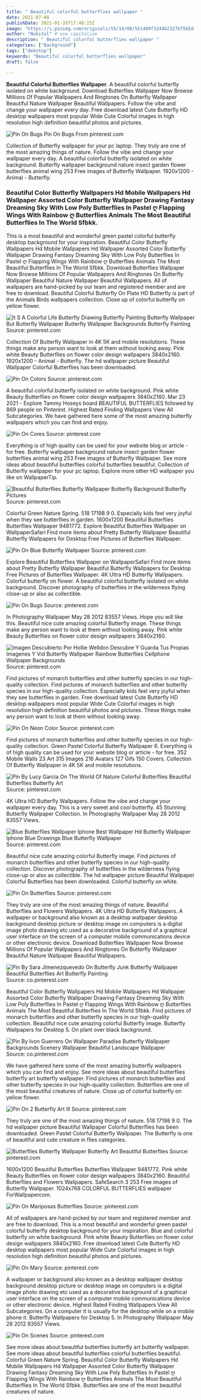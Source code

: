 ```yaml
---
title: " Beautiful colorful butterflies wallpaper "
date: 2021-07-08
publishDate: 2021-01-26T17:48:25Z
image: "https://i.pinimg.com/originals/55/14/08/551408f3244b2327b75b5df081fe7eda.jpg"
author: "Nubitol" # use capitalize
description: " Beautiful colorful butterflies wallpaper "
categories: ["Background"]
tags: ["dekstop"]
keywords: "Beautiful colorful butterflies wallpaper"
draft: false

---
```



**Beautiful Colorful Butterflies Wallpaper**. A beautiful colorful butterfly isolated on white background. Download Butterflies Wallpaper Now Browse Millions Of Popular Wallpapers And Ringtones On Butterfly Wallpaper Beautiful Nature Wallpaper Beautiful Wallpapers. Follow the vibe and change your wallpaper every day. Free download latest Cute Butterfly HD desktop wallpapers most popular Wide Cute Colorful images in high resolution high definition beautiful photos and pictures.

![Pin On Bugs](https://i.pinimg.com/originals/0d/dc/76/0ddc7696b334e5a012f948ae0dcfdab8.jpg "Pin On Bugs")
Pin On Bugs From pinterest.com


Collection of Butterfly wallpaper for your pc laptop. They truly are one of the most amazing things of nature. Follow the vibe and change your wallpaper every day. A beautiful colorful butterfly isolated on white background. Butterfly wallpaper background nature insect garden flower butterflies animal wing 253 Free images of Butterfly Wallpaper. 1920x1200 - Animal - Butterfly.

### Beautiful Color Butterfly Wallpapers Hd Mobile Wallpapers Hd Wallpaper Assorted Color Butterfly Wallpaper Drawing Fantasy Dreaming Sky With Low Poly Butterflies In Pastel ღ Flapping Wings With Rainbow ღ Butterflies Animals The Most Beautiful Butterflies In The World Sfbkk.

This is a most beautiful and wonderful green pastel colorful butterfly desktop background for your inspiration. Beautiful Color Butterfly Wallpapers Hd Mobile Wallpapers Hd Wallpaper Assorted Color Butterfly Wallpaper Drawing Fantasy Dreaming Sky With Low Poly Butterflies In Pastel ღ Flapping Wings With Rainbow ღ Butterflies Animals The Most Beautiful Butterflies In The World Sfbkk. Download Butterflies Wallpaper Now Browse Millions Of Popular Wallpapers And Ringtones On Butterfly Wallpaper Beautiful Nature Wallpaper Beautiful Wallpapers. All of wallpapers are hand-picked by our team and registered member and are free to download. Beautiful Colorful Butterfly On Plate HD Butterfly is part of the Animals Birds wallpapers collection. Close up of colorful butterfly on yellow flower.


![It S A Colorful Life Butterfly Drawing Butterfly Painting Butterfly Wallpaper But Butterfly Wallpaper Butterfly Wallpaper Backgrounds Butterfly Painting](https://i.pinimg.com/736x/7d/54/5b/7d545b0acbf4380b0d2ad8a374b49d6c.jpg "It S A Colorful Life Butterfly Drawing Butterfly Painting Butterfly Wallpaper But Butterfly Wallpaper Butterfly Wallpaper Backgrounds Butterfly Painting")
Source: pinterest.com

Collection Of Butterfly Wallpaper in 4K 5K and mobile resolutions. These things make any person want to look at them without looking away. Pink white Beauty Butterflies on flower color design wallpapers 3840x2160. 1920x1200 - Animal - Butterfly. The hd wallpaper picture Beautiful Wallpaper Colorful Butterflies has been downloaded.

![Pin On Colors](https://i.pinimg.com/736x/7f/da/72/7fda723831ea4b85a5d0f213d3ac3d46.jpg "Pin On Colors")
Source: pinterest.com

A beautiful colorful butterfly isolated on white background. Pink white Beauty Butterflies on flower color design wallpapers 3840x2160. Mar 23 2021 - Explore Tammy Hoseys board BEAUTIFUL BUTTERFLIES followed by 869 people on Pinterest. Highest Rated Finding Wallpapers View All Subcategories. We have gathered here some of the most amazing butterfly wallpapers which you can find and enjoy.

![Pin On Cores](https://i.pinimg.com/originals/58/97/00/58970072504da06b7e3263ad36997a71.jpg "Pin On Cores")
Source: pinterest.com

Everything is of high quality can be used for your website blog or article - for free. Butterfly wallpaper background nature insect garden flower butterflies animal wing 253 Free images of Butterfly Wallpaper. See more ideas about beautiful butterflies colorful butterflies beautiful. Collection of Butterfly wallpaper for your pc laptop. Explore more other HD wallpaper you like on WallpaperTip.

![Beautiful Butterflies Butterfly Wallpaper Butterfly Background Butterfly Pictures](https://i.pinimg.com/originals/0c/8b/74/0c8b740f0b44c2368bd7a02c5b0b8727.jpg "Beautiful Butterflies Butterfly Wallpaper Butterfly Background Butterfly Pictures")
Source: pinterest.com

Colorful Green Nature Spring. 518 17198 9 0. Especially kids feel very joyful when they see butterflies in garden. 1600x1200 Beautiful Butterflies Butterflies Wallpaper 9481772. Explore Beautiful Butterflies Wallpaper on WallpaperSafari Find more items about Pretty Butterfly Wallpaper Beautiful Butterfly Wallpapers for Desktop Free Pictures of Butterflies Wallpaper.

![Pin On Blue Butterfly Wallpaper](https://i.pinimg.com/originals/cf/10/9a/cf109ac4bf7a5d7259349593bd8ca631.jpg "Pin On Blue Butterfly Wallpaper")
Source: pinterest.com

Explore Beautiful Butterflies Wallpaper on WallpaperSafari Find more items about Pretty Butterfly Wallpaper Beautiful Butterfly Wallpapers for Desktop Free Pictures of Butterflies Wallpaper. 4K Ultra HD Butterfly Wallpapers. Colorful butterfly on flower. A beautiful colorful butterfly isolated on white background. Discover photography of butterflies in the wilderness flying close-up or also as collectible.

![Pin On Bugs](https://i.pinimg.com/originals/0d/dc/76/0ddc7696b334e5a012f948ae0dcfdab8.jpg "Pin On Bugs")
Source: pinterest.com

In Photography Wallpaper May 28 2012 83557 Views. Hope you will like this. Beautiful nice cute amazing colorful Butterfly image. These things make any person want to look at them without looking away. Pink white Beauty Butterflies on flower color design wallpapers 3840x2160.

![Imagen Descubierto Por Hollie Welldon Descubre Y Guarda Tus Propias Imagenes Y Vid Butterfly Wallpaper Rainbow Butterflies Cellphone Wallpaper Backgrounds](https://i.pinimg.com/736x/1a/19/cd/1a19cd0077b03aae3598423f854a0220.jpg "Imagen Descubierto Por Hollie Welldon Descubre Y Guarda Tus Propias Imagenes Y Vid Butterfly Wallpaper Rainbow Butterflies Cellphone Wallpaper Backgrounds")
Source: pinterest.com

Find pictures of monarch butterflies and other butterfly species in our high-quality collection. Find pictures of monarch butterflies and other butterfly species in our high-quality collection. Especially kids feel very joyful when they see butterflies in garden. Free download latest Cute Butterfly HD desktop wallpapers most popular Wide Cute Colorful images in high resolution high definition beautiful photos and pictures. These things make any person want to look at them without looking away.

![Pin On Neon Color](https://i.pinimg.com/originals/82/fa/a3/82faa358bd9672423dd5bf1fe3e6588a.jpg "Pin On Neon Color")
Source: pinterest.com

Find pictures of monarch butterflies and other butterfly species in our high-quality collection. Green Pastel Colorful Butterfly Wallpaper 6. Everything is of high quality can be used for your website blog or article - for free. 352 Mobile Walls 23 Art 315 Images 216 Avatars 127 Gifs 150 Covers. Collection Of Butterfly Wallpaper in 4K 5K and mobile resolutions.

![Pin By Lucy Garcia On The World Of Nature Colorful Butterflies Beautiful Butterflies Butterfly Art](https://i.pinimg.com/originals/35/bd/fd/35bdfdeade9418a7e7ca62bc389b87a5.jpg "Pin By Lucy Garcia On The World Of Nature Colorful Butterflies Beautiful Butterflies Butterfly Art")
Source: pinterest.com

4K Ultra HD Butterfly Wallpapers. Follow the vibe and change your wallpaper every day. This is a very sweet and cool butterfly. 45 Stunning Butterfly Wallpaper Collection. In Photography Wallpaper May 28 2012 83557 Views.

![Blue Butterflies Wallpaper Iphone Best Wallpaper Hd Butterfly Wallpaper Iphone Blue Drawings Blue Butterfly Wallpaper](https://i.pinimg.com/originals/ca/54/a7/ca54a7540a39048e8630cf14cf658fb9.jpg "Blue Butterflies Wallpaper Iphone Best Wallpaper Hd Butterfly Wallpaper Iphone Blue Drawings Blue Butterfly Wallpaper")
Source: pinterest.com

Beautiful nice cute amazing colorful Butterfly image. Find pictures of monarch butterflies and other butterfly species in our high-quality collection. Discover photography of butterflies in the wilderness flying close-up or also as collectible. The hd wallpaper picture Beautiful Wallpaper Colorful Butterflies has been downloaded. Colorful butterfly on white.

![Pin On Butterflies](https://i.pinimg.com/originals/cd/7a/a0/cd7aa097b77795d719005ff83ce7db1e.jpg "Pin On Butterflies")
Source: pinterest.com

They truly are one of the most amazing things of nature. Beautiful Butterflies and Flowers Wallpapers. 4K Ultra HD Butterfly Wallpapers. A wallpaper or background also known as a desktop wallpaper desktop background desktop picture or desktop image on computers is a digital image photo drawing etc used as a decorative background of a graphical user interface on the screen of a computer mobile communications device or other electronic device. Download Butterflies Wallpaper Now Browse Millions Of Popular Wallpapers And Ringtones On Butterfly Wallpaper Beautiful Nature Wallpaper Beautiful Wallpapers.

![Pin By Sara Jimenezquevedo On Butterfly Junk Butterfly Wallpaper Beautiful Butterflies Art Butterfly Painting](https://i.pinimg.com/originals/77/59/9f/77599fc0793674b5cb955b930bf33d69.jpg "Pin By Sara Jimenezquevedo On Butterfly Junk Butterfly Wallpaper Beautiful Butterflies Art Butterfly Painting")
Source: co.pinterest.com

Beautiful Color Butterfly Wallpapers Hd Mobile Wallpapers Hd Wallpaper Assorted Color Butterfly Wallpaper Drawing Fantasy Dreaming Sky With Low Poly Butterflies In Pastel ღ Flapping Wings With Rainbow ღ Butterflies Animals The Most Beautiful Butterflies In The World Sfbkk. Find pictures of monarch butterflies and other butterfly species in our high-quality collection. Beautiful nice cute amazing colorful Butterfly image. Butterfly Wallpapers for Desktop 5. On plant over black background.

![Pin By Ivon Guerrero On Wallpaper Paradise Butterfly Wallpaper Backgrounds Scenery Wallpaper Beautiful Landscape Wallpaper](https://i.pinimg.com/originals/30/32/c2/3032c296a480346f73e71e8b6f84150b.jpg "Pin By Ivon Guerrero On Wallpaper Paradise Butterfly Wallpaper Backgrounds Scenery Wallpaper Beautiful Landscape Wallpaper")
Source: co.pinterest.com

We have gathered here some of the most amazing butterfly wallpapers which you can find and enjoy. See more ideas about beautiful butterflies butterfly art butterfly wallpaper. Find pictures of monarch butterflies and other butterfly species in our high-quality collection. Butterflies are one of the most beautiful creatures of nature. Close up of colorful butterfly on yellow flower.

![Pin On 2 Butterfly Art Ill](https://i.pinimg.com/originals/9f/d4/c3/9fd4c3b0e0e2801b8a63533dbde77b8a.jpg "Pin On 2 Butterfly Art Ill")
Source: pinterest.com

They truly are one of the most amazing things of nature. 518 17198 9 0. The hd wallpaper picture Beautiful Wallpaper Colorful Butterflies has been downloaded. Green Pastel Colorful Butterfly Wallpaper. The Butterfly is one of beautiful and cute creature in flies categories.

![Butterflies Butterfly Wallpaper Butterfly Art Beautiful Butterflies](https://i.pinimg.com/originals/c4/c3/91/c4c391c90f2f12863a43fd347041e4fc.jpg "Butterflies Butterfly Wallpaper Butterfly Art Beautiful Butterflies")
Source: pinterest.com

1600x1200 Beautiful Butterflies Butterflies Wallpaper 9481772. Pink white Beauty Butterflies on flower color design wallpapers 3840x2160. Beautiful Butterflies and Flowers Wallpapers. SafeSearch 3 253 Free images of Butterfly Wallpaper. 1024x768 COLORFUL BUTTERFLIES wallpaper ForWallpapercom.

![Pin On Mariposas Butterflies](https://i.pinimg.com/originals/a6/49/4d/a6494dbe57fcbfaa2f92cfad75786172.jpg "Pin On Mariposas Butterflies")
Source: pinterest.com

All of wallpapers are hand-picked by our team and registered member and are free to download. This is a most beautiful and wonderful green pastel colorful butterfly desktop background for your inspiration. Blue and colorful butterfly on white background. Pink white Beauty Butterflies on flower color design wallpapers 3840x2160. Free download latest Cute Butterfly HD desktop wallpapers most popular Wide Cute Colorful images in high resolution high definition beautiful photos and pictures.

![Pin On Mary](https://i.pinimg.com/originals/62/50/7a/62507a22577c1bcc9a1d77bfe3f30828.jpg "Pin On Mary")
Source: pinterest.com

A wallpaper or background also known as a desktop wallpaper desktop background desktop picture or desktop image on computers is a digital image photo drawing etc used as a decorative background of a graphical user interface on the screen of a computer mobile communications device or other electronic device. Highest Rated Finding Wallpapers View All Subcategories. On a computer it is usually for the desktop while on a mobile phone it. Butterfly Wallpapers for Desktop 5. In Photography Wallpaper May 28 2012 83557 Views.

![Pin On Scenes](https://i.pinimg.com/originals/55/14/08/551408f3244b2327b75b5df081fe7eda.jpg "Pin On Scenes")
Source: pinterest.com

See more ideas about beautiful butterflies butterfly art butterfly wallpaper. See more ideas about beautiful butterflies colorful butterflies beautiful. Colorful Green Nature Spring. Beautiful Color Butterfly Wallpapers Hd Mobile Wallpapers Hd Wallpaper Assorted Color Butterfly Wallpaper Drawing Fantasy Dreaming Sky With Low Poly Butterflies In Pastel ღ Flapping Wings With Rainbow ღ Butterflies Animals The Most Beautiful Butterflies In The World Sfbkk. Butterflies are one of the most beautiful creatures of nature.

